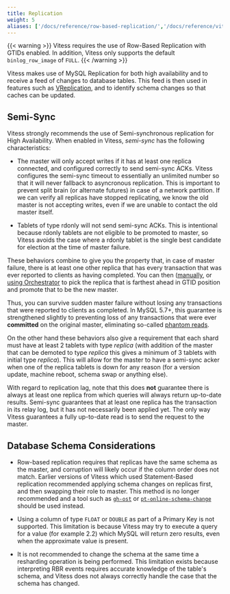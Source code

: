 ```yaml
---
title: Replication
weight: 5
aliases: ['/docs/reference/row-based-replication/','/docs/reference/vitess-replication/','/docs/reference/mysql-replication/']
---
```


{{< warning >}}
Vitess requires the use of Row-Based Replication with GTIDs enabled. In addition, Vitess only supports the default `binlog_row_image` of `FULL`.
{{< /warning >}}

Vitess makes use of MySQL Replication for both high availability and to receive a feed of changes to database tables. This feed is then used in features such as [VReplication](../vreplication), and to identify schema changes so that caches can be updated.

## Semi-Sync

Vitess strongly recommends the use of Semi-synchronous replication for High Availability. When enabled in Vitess, _semi-sync_ has the following characteristics:

* The master will only accept writes if it has at least one replica connected, and configured correctly to send semi-sync ACKs. Vitess configures the semi-sync timeout to essentially an unlimited number so that it will never fallback to asyncronous replication. This is important to prevent split brain (or alternate futures) in case of a network partition. If we can verify all replicas have stopped replicating, we know the old master is not accepting writes, even if we are unable to contact the old master itself.

* Tablets of type rdonly will not send semi-sync ACKs. This is intentional because rdonly tablets are not eligible to be promoted to master, so Vitess avoids the case where a rdonly tablet is the single best candidate for election at the time of master failure.

These behaviors combine to give you the property that, in case of master failure, there is at least one other replica that has every transaction that was ever reported to clients as having completed. You can then ([manually](../vtctl/#emergencyreparentshard), or [using Orchestrator](../../user-guides/configuration-advanced/integration-with-orchestrator/) to pick the replica that is farthest ahead in GTID position and promote that to be the new master.

Thus, you can survive sudden master failure without losing any transactions that were reported to clients as completed. In MySQL 5.7+, this guarantee is strengthened slightly to preventing loss of any transactions that were ever **committed** on the original master, eliminating so-called [phantom reads](http://bugs.mysql.com/bug.php?id=62174).

On the other hand these behaviors also give a requirement that each shard must have at least 2 tablets with type *replica* (with addition of the master that can be demoted to type *replica* this gives a minimum of 3 tablets with initial type *replica*). This will allow for the master to have a semi-sync acker when one of the replica tablets is down for any reason (for a version update, machine reboot, schema swap or anything else).

With regard to replication lag, note that this does **not** guarantee there is always at least one replica from which queries will always return up-to-date results. Semi-sync guarantees that at least one replica has the transaction in its relay log, but it has not necessarily been applied yet. The only way Vitess guarantees a fully up-to-date read is to send the request to the master.

## Database Schema Considerations

* Row-based replication requires that replicas have the same schema as the master, and corruption will likely occur if the column order does not match. Earlier versions of Vitess which used Statement-Based replication recommended applying schema changes on replicas first, and then swapping their role to master. This method is no longer recommended and a tool such as [`gh-ost`](https://github.com/github/gh-ost) or [`pt-online-schema-change`](https://www.percona.com/doc/percona-toolkit/LATEST/pt-online-schema-change.html) should be used instead.

* Using a column of type `FLOAT` or `DOUBLE` as part of a Primary Key is not supported. This limitation is because Vitess may try to execute a query for a value (for example 2.2) which MySQL will return zero results, even when the approximate value is present.

* It is not recommended to change the schema at the same time a resharding operation is being performed. This limitation exists because interpreting RBR events requires accurate knowledge of the table's schema, and Vitess does not always correctly handle the case that the schema has changed.
